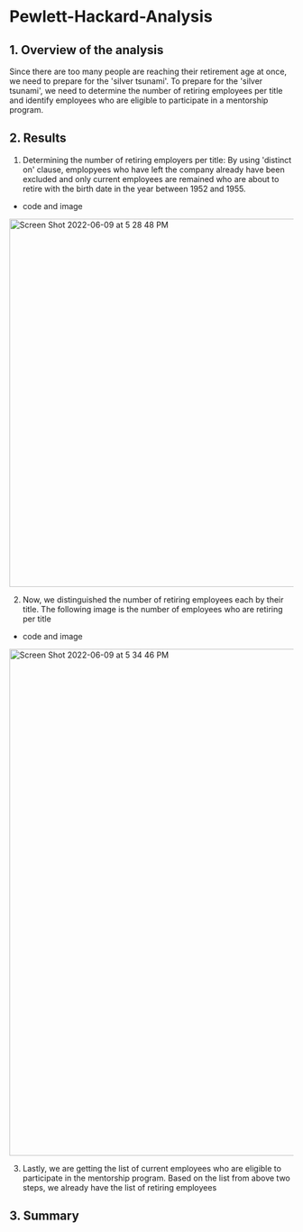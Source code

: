 # Pewlett-Hackard-Analysis

## 1. Overview of the analysis 
Since there are too many people are reaching their retirement age at once, we need to prepare for the 'silver tsunami'. To prepare for the 'silver tsunami', we need to determine the number of retiring employees per title and identify employees who are eligible to participate in a mentorship program. 

## 2. Results 

1. Determining the number of retiring employers per title: By using 'distinct on' clause, emplopyees who have left the company already have been excluded and only current employees are remained who are about to retire with the birth date in the year between 1952 and 1955. 
- code and image 
<img width="653" alt="Screen Shot 2022-06-09 at 5 28 48 PM" src="https://user-images.githubusercontent.com/83077836/172948670-1c90e198-5f32-4e22-ba46-7ef96b35e0b2.png">

2. Now, we distinguished the number of retiring employees each by their title. The following image is the number of employees who are retiring per title

- code and image 
<img width="899" alt="Screen Shot 2022-06-09 at 5 34 46 PM" src="https://user-images.githubusercontent.com/83077836/172949336-e7a190df-4ab9-4f9a-8555-7102d60a42ef.png">

3. Lastly, we are getting the list of current employees who are eligible to participate in the mentorship program. Based on the list from above two steps, we already have the list of retiring employees 
## 3. Summary





